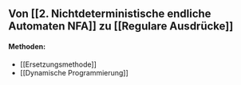 ## Von [[2. Nichtdeterministische endliche Automaten NFA]] zu [[Regulare Ausdrücke]]
#### Methoden: 
- [[Ersetzungsmethode]]
- [[Dynamische Programmierung]]

